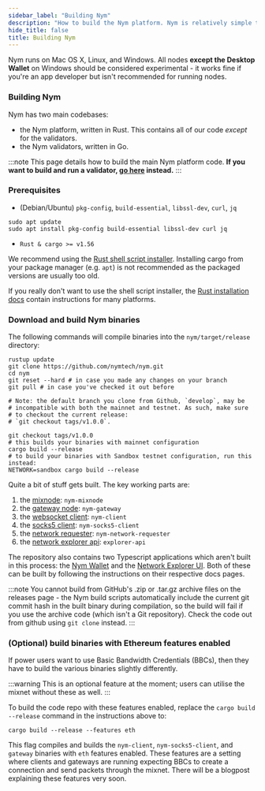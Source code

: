 ```yaml
---
sidebar_label: "Building Nym"
description: "How to build the Nym platform. Nym is relatively simple to build and run on Mac OS X, Linux, and Windows."
hide_title: false
title: Building Nym
---
```


Nym runs on Mac OS X, Linux, and Windows. All nodes **except the Desktop Wallet** on Windows should be considered experimental - it works fine if you're an app developer but isn't recommended for running nodes. 

### Building Nym

Nym has two main codebases:

- the Nym platform, written in Rust. This contains all of our code _except_ for the validators.
- the Nym validators, written in Go.

:::note
This page details how to build the main Nym platform code. **If you want to build and run a validator, [go here](/docs/stable/run-nym-nodes/nodes/validators) instead.**
:::

### Prerequisites

- (Debian/Ubuntu) `pkg-config`, `build-essential`, `libssl-dev`, `curl`, `jq`

```
sudo apt update
sudo apt install pkg-config build-essential libssl-dev curl jq
```

- `Rust & cargo >= v1.56`

We recommend using the [Rust shell script installer](https://www.rust-lang.org/tools/install). Installing cargo from your package manager (e.g. `apt`) is not recommended as the packaged versions are usually too old.

If you really don't want to use the shell script installer, the [Rust installation docs](https://forge.rust-lang.org/infra/other-installation-methods.html) contain instructions for many platforms.

### Download and build Nym binaries

The following commands will compile binaries into the `nym/target/release` directory:

```
rustup update
git clone https://github.com/nymtech/nym.git
cd nym
git reset --hard # in case you made any changes on your branch
git pull # in case you've checked it out before

# Note: the default branch you clone from Github, `develop`, may be
# incompatible with both the mainnet and testnet. As such, make sure 
# to checkout the current release: 
# `git checkout tags/v1.0.0`.

git checkout tags/v1.0.0
# this builds your binaries with mainnet configuration
cargo build --release
# to build your binaries with Sandbox testnet configuration, run this instead: 
NETWORK=sandbox cargo build --release
```

Quite a bit of stuff gets built. The key working parts are:

1. the [mixnode](/docs/stable/run-nym-nodes/nodes/mixnodes): `nym-mixnode`
2. the [gateway node](/docs/stable/run-nym-nodes/nodes/gateways): `nym-gateway`
3. the [websocket client](/docs/stable/developers/develop-with-nym/websocket-client): `nym-client`
4. the [socks5 client](/docs/stable/developers/develop-with-nym/socks5-client): `nym-socks5-client`
5. the [network requester](/docs/stable/run-nym-nodes/nodes/requester): `nym-network-requester`
6. the [network explorer api](/docs/stable/nym-apps/network-explorer): `explorer-api`

The repository also contains two Typescript applications which aren't built in this process: the [Nym Wallet](docs/stable/nym-apps/wallet) and the [Network Explorer UI](docs/stable/nym-apps/network-explorer). Both of these can be built by following the instructions on their respective docs pages. 

:::note
You cannot build from GitHub's .zip or .tar.gz archive files on the releases page - the Nym build scripts automatically include the current git commit hash in the built binary during compilation, so the build will fail if you use the archive code (which isn't a Git repository). Check the code out from github using `git clone` instead. 
:::

### (Optional) build binaries with Ethereum features enabled

If power users want to use Basic Bandwidth Credentials (BBCs), then they have to build the various binaries slightly differently. 

:::warning
This is an optional feature at the moment; users can utilise the mixnet without these as well. 
:::

To build the code repo with these features enabled, replace the `cargo build --release` command in the instructions above to: 

```
cargo build --release --features eth
```

This flag compiles and builds the `nym-client`, `nym-socks5-client`, and `gateway` binaries with `eth` features enabled. These features are a setting where clients and gateways are running expecting BBCs to create a connection and send packets through the mixnet. There will be a blogpost explaining these features very soon. 

